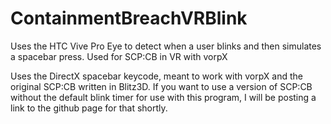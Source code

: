 # ContainmentBreachVRBlink
Uses the HTC Vive Pro Eye to detect when a user blinks and then simulates a spacebar press. Used for SCP:CB in VR with vorpX

Uses the DirectX spacebar keycode, meant to work with vorpX and the original SCP:CB written in Blitz3D. If you want to use a version of SCP:CB without the default blink timer for use with this program, I will be posting a link to the github page for that shortly.
